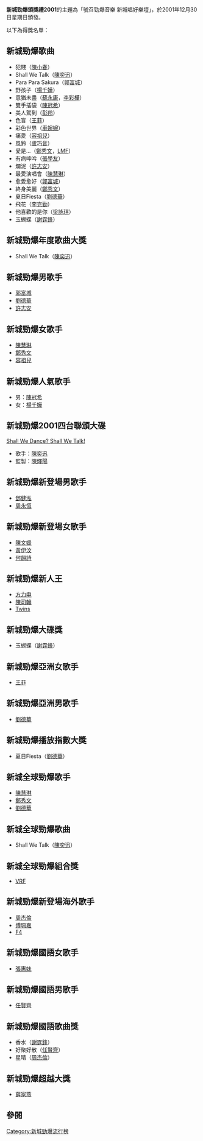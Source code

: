 **新城勁爆頒獎禮2001**的主題為「號召勁爆音樂 新城唱好樂壇」，於2001年12月30日星期日頒發。

以下為得獎名單：

## 新城勁爆歌曲

  - 犯賤（[陳小春](../Page/陳小春.md "wikilink")）
  - Shall We Talk（[陳奕迅](../Page/陳奕迅.md "wikilink")）
  - Para Para Sakura（[郭富城](../Page/郭富城.md "wikilink")）
  - 野孩子（[楊千嬅](../Page/楊千嬅.md "wikilink")）
  - 意猶未盡（[蘇永康](../Page/蘇永康.md "wikilink")，[李彩樺](../Page/李彩樺.md "wikilink")）
  - 雙手插袋（[陳冠希](../Page/陳冠希.md "wikilink")）
  - 美人駕到（[彭羚](../Page/彭羚.md "wikilink")）
  - 色盲（[王菲](../Page/王菲.md "wikilink")）
  - 彩色世界（[車婉婉](../Page/車婉婉.md "wikilink")）
  - 痛愛（[容祖兒](../Page/容祖兒.md "wikilink")）
  - 風鈴（[盧巧音](../Page/盧巧音.md "wikilink")）
  - 愛是...（[鄭秀文](../Page/鄭秀文.md "wikilink")，[LMF](../Page/LMF.md "wikilink")）
  - 有病呻吟（[張學友](../Page/張學友.md "wikilink")）
  - 爛泥（[許志安](../Page/許志安.md "wikilink")）
  - 最愛演唱會（[陳慧琳](../Page/陳慧琳.md "wikilink")）
  - 愈愛愈好（[郭富城](../Page/郭富城.md "wikilink")）
  - 終身美麗（[鄭秀文](../Page/鄭秀文.md "wikilink")）
  - 夏日Fiesta（[劉德華](../Page/劉德華.md "wikilink")）
  - 飛花（[李克勤](../Page/李克勤.md "wikilink")）
  - 他喜歡的是你（[梁詠琪](../Page/梁詠琪.md "wikilink")）
  - 玉蝴蝶（[謝霆鋒](../Page/謝霆鋒.md "wikilink")）

## 新城勁爆年度歌曲大獎

  - Shall We Talk（[陳奕迅](../Page/陳奕迅.md "wikilink")）

## 新城勁爆男歌手

  - [郭富城](../Page/郭富城.md "wikilink")
  - [劉德華](../Page/劉德華.md "wikilink")
  - [許志安](../Page/許志安.md "wikilink")

## 新城勁爆女歌手

  - [陳慧琳](../Page/陳慧琳.md "wikilink")
  - [鄭秀文](../Page/鄭秀文.md "wikilink")
  - [容祖兒](../Page/容祖兒.md "wikilink")

## 新城勁爆人氣歌手

  - 男：[陳冠希](../Page/陳冠希.md "wikilink")
  - 女：[楊千嬅](../Page/楊千嬅.md "wikilink")

## 新城勁爆2001四台聯頒大碟

[Shall We Dance? Shall We
Talk\!](../Page/Shall_We_Dance?_Shall_We_Talk!.md "wikilink")

  - 歌手：[陳奕迅](../Page/陳奕迅.md "wikilink")
  - 監製：[陳輝陽](../Page/陳輝陽.md "wikilink")

## 新城勁爆新登場男歌手

  - [鄧健泓](../Page/鄧健泓.md "wikilink")
  - [周永恆](../Page/周永恆.md "wikilink")

## 新城勁爆新登場女歌手

  - [陳文媛](../Page/陳文媛.md "wikilink")
  - [黃伊汶](../Page/黃伊汶.md "wikilink")
  - [何韻詩](../Page/何韻詩.md "wikilink")

## 新城勁爆新人王

  - [方力申](../Page/方力申.md "wikilink")
  - [陳司翰](../Page/陳司翰.md "wikilink")
  - [Twins](../Page/Twins.md "wikilink")

## 新城勁爆大碟獎

  - 玉蝴蝶（[謝霆鋒](../Page/謝霆鋒.md "wikilink")）

## 新城勁爆亞洲女歌手

  - [王菲](../Page/王菲.md "wikilink")

## 新城勁爆亞洲男歌手

  - [劉德華](../Page/劉德華.md "wikilink")

## 新城勁爆播放指數大獎

  - 夏日Fiesta（[劉德華](../Page/劉德華.md "wikilink")）

## 新城全球勁爆歌手

  - [陳慧琳](../Page/陳慧琳.md "wikilink")
  - [鄭秀文](../Page/鄭秀文.md "wikilink")
  - [劉德華](../Page/劉德華.md "wikilink")

## 新城全球勁爆歌曲

  - Shall We Talk（[陳奕迅](../Page/陳奕迅.md "wikilink")）

## 新城全球勁爆組合獎

  - [VRF](../Page/VRF.md "wikilink")

## 新城勁爆新登場海外歌手

  - [周杰倫](../Page/周杰倫.md "wikilink")
  - [傅珮嘉](../Page/傅珮嘉.md "wikilink")
  - [F4](../Page/F4.md "wikilink")

## 新城勁爆國語女歌手

  - [張惠妹](../Page/張惠妹.md "wikilink")

## 新城勁爆國語男歌手

  - [任賢齊](../Page/任賢齊.md "wikilink")

## 新城勁爆國語歌曲獎

  - 香水（[謝霆鋒](../Page/謝霆鋒.md "wikilink")）
  - 好聚好散（[任賢齊](../Page/任賢齊.md "wikilink")）
  - 星晴（[周杰倫](../Page/周杰倫.md "wikilink")）

## 新城勁爆超越大獎

  - [薛家燕](../Page/薛家燕.md "wikilink")

## 參閱

[Category:新城勁爆流行榜](https://zh.wikipedia.org/wiki/Category:新城勁爆流行榜 "wikilink")